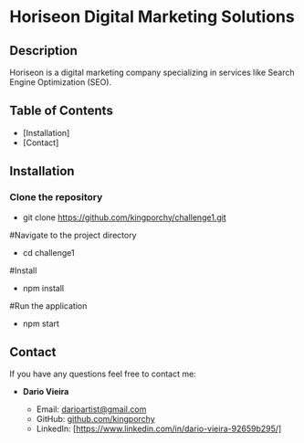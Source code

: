 # Horiseon Digital Marketing Solutions

## Description
Horiseon is a digital marketing company specializing in services like Search Engine Optimization (SEO).

## Table of Contents
- [Installation]
- [Contact]


## Installation
  
### Clone the repository
- git clone https://github.com/kingporchy/challenge1.git

#Navigate to the project directory
- cd challenge1

#Install
- npm install

#Run the application
- npm start

## Contact

If you have any questions feel free to contact me:

- **Dario Vieira**

  - Email: [darioartist@gmail.com](mailto:darioartist@gmail.com)
  - GitHub: [github.com/kingporchy](https://github.com/kingporchy)
  - LinkedIn: [https://www.linkedin.com/in/dario-vieira-92659b295/]
